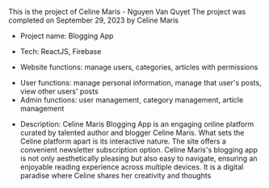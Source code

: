 This is the project of Celine Maris - Nguyen Van Quyet
The project was completed on September 29, 2023 by Celine Maris

- Project name: Blogging App

- Tech: ReactJS, Firebase

- Website functions: manage users, categories, articles with permissions

* User functions: manage personal information, manage that user's posts, view other users' posts
* Admin functions: user management, category management, article management

- Description:
  Celine Maris Blogging App is an engaging online platform curated by talented author and blogger Celine Maris.
  What sets the Celine platform apart is its interactive nature. The site offers a convenient newsletter subscription option. Celine Maris's blogging app is not only aesthetically pleasing but also easy to navigate, ensuring an enjoyable reading experience across multiple devices. It is a digital paradise where Celine shares her creativity and thoughts
